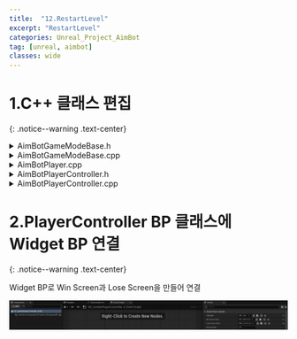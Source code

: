 ```yaml
---
title:  "12.RestartLevel"
excerpt: "RestartLevel"
categories: Unreal_Project_AimBot
tag: [unreal, aimbot]
classes: wide
---
```


# 1.C++ 클래스 편집
{: .notice--warning .text-center}

<details>
<summary>AimBotGameModeBase.h</summary>
<div markdown="1">

```cpp
#pragma once

#include "CoreMinimal.h"
#include "GameFramework/GameModeBase.h"
#include "AimBotGameModeBase.generated.h"

UCLASS()
class AIMBOT_API AAimBotGameModeBase : public AGameModeBase
{
	GENERATED_BODY()
	
public:
	void PawnKilled(APawn* PawnKilled);
	
private:
	void EndGame(bool bIsPlayerWinner);
};
```

</div>
</details>

<details>
<summary>AimBotGameModeBase.cpp</summary>
<div markdown="1">

```cpp
#include "AimBotGameModeBase.h"
#include "EngineUtils.h"
#include "GameFramework/Controller.h"
#include "AimBotAIController.h"

void AAimBotGameModeBase::PawnKilled(APawn* PawnKilled)
{
    APlayerController* PlayerController = Cast<APlayerController>(PawnKilled->GetController());
    if (PlayerController != nullptr)
    {
        EndGame(false);
    }

    for (AAimBotAIController* Controller : TActorRange<AAimBotAIController>(GetWorld()))
    {
        if (!Controller->IsDead()) return;
    }
    
    EndGame(true);
}

void AAimBotGameModeBase::EndGame(bool bIsPlayerWinner)
{
    for (AController* Controller : TActorRange<AController>(GetWorld()))
    {
        bool bIsWinner = Controller->IsPlayerController() == bIsPlayerWinner;
        Controller->GameHasEnded(Controller->GetPawn(), bIsWinner);
    }
}
```

</div>
</details>

<details>
<summary>AimBotPlayer.cpp</summary>
<div markdown="1">

```cpp
#include "AimBotGameModeBase.h"

float AAimBotPlayer::TakeDamage(float DamageAmount, struct FDamageEvent const& DamageEvent, class AController* EventInstigator, AActor* DamageCauser)
{
	float DamageToApply = Super::TakeDamage(DamageAmount, DamageEvent, EventInstigator, DamageCauser);
	DamageToApply = FMath::Min(Health, DamageToApply);
	Health -= DamageToApply;

	if (IsDead())
	{
		AAimBotGameModeBase* GameMode = GetWorld()->GetAuthGameMode<AAimBotGameModeBase>();
		if (GameMode != nullptr)
		{
			GameMode->PawnKilled(this);
		}
		
		DetachFromControllerPendingDestroy();
		GetCapsuleComponent()->SetCollisionEnabled(ECollisionEnabled::NoCollision);
	}

	return DamageToApply;
}
```

</div>
</details>

<details>
<summary>AimBotPlayerController.h</summary>
<div markdown="1">

```cpp
public:
	virtual void GameHasEnded(class AActor* EndGameFocus = nullptr, bool bIsWinner = false) override;

protected:
	virtual void BeginPlay() override;

private:
	UPROPERTY(EditAnywhere)
	TSubclassOf<class UUserWidget> WinScreenClass;
	UPROPERTY(EditAnywhere)
	TSubclassOf<class UUserWidget> LoseScreenClass;

	UPROPERTY(EditAnywhere)
	float RestartDelay = 5;

	FTimerHandle RestartTimer;
```

</div>
</details>

<details>
<summary>AimBotPlayerController.cpp</summary>
<div markdown="1">

```cpp
#include "TimerManager.h"

void AAimBotPlayerController::GameHasEnded(class AActor* EndGameFocus, bool bIsWinner)
{
    Super::GameHasEnded(EndGameFocus, bIsWinner);

    HUD->RemoveFromViewport();

    if (bIsWinner)
    {
        UUserWidget* WinScreen = CreateWidget(this, WinScreenClass);
        if (WinScreen != nullptr)
        {
            WinScreen->AddToViewport();
        }
    }
    else
    {
        UUserWidget* LoseScreen = CreateWidget(this, LoseScreenClass);
        if (LoseScreen != nullptr)
        {
            LoseScreen->AddToViewport();
        }
    }

    GetWorldTimerManager().SetTimer(RestartTimer, this, &APlayerController::RestartLevel, RestartDelay);
}
```

</div>
</details>

# 2.PlayerController BP 클래스에 Widget BP 연결
{: .notice--warning .text-center}

Widget BP로 Win Screen과 Lose Screen을 만들어 연결

<img src="/img/unreal/aimbot/12_restartLevel/connectWBP.png"/>